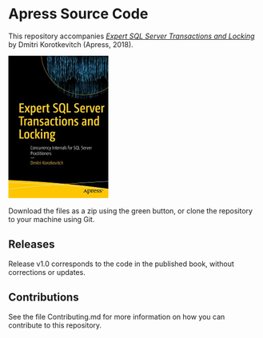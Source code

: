 # Apress Source Code

This repository accompanies [*Expert SQL Server Transactions and Locking*](https://www.apress.com/9781484239568) by Dmitri Korotkevitch (Apress, 2018).

[comment]: #cover
![Cover image](9781484239568.jpg)

Download the files as a zip using the green button, or clone the repository to your machine using Git.

## Releases

Release v1.0 corresponds to the code in the published book, without corrections or updates.

## Contributions

See the file Contributing.md for more information on how you can contribute to this repository.